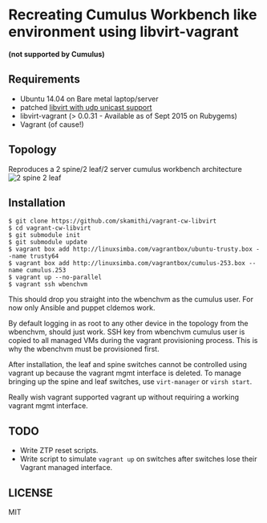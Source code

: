 # Recreating Cumulus Workbench like environment using libvirt-vagrant

**(not supported by Cumulus)**

## Requirements

* Ubuntu 14.04 on Bare metal laptop/server
* patched [libvirt with udp unicast support](https://launchpad.net/~linuxsimba/+archive/ubuntu/libvirt-udp-tunnel)
* libvirt-vagrant (> 0.0.31 - Available as of Sept 2015 on Rubygems)
* Vagrant (of cause!)

## Topology
Reproduces a 2 spine/2 leaf/2 server cumulus workbench architecture
![2 spine 2 leaf](https://support.cumulusnetworks.com/hc/en-us/article_attachments/201247418/ibgp-2lt22s.png)


## Installation

```
$ git clone https://github.com/skamithi/vagrant-cw-libvirt
$ cd vagrant-cw-libvirt
$ git submodule init
$ git submodule update
$ vagrant box add http://linuxsimba.com/vagrantbox/ubuntu-trusty.box --name trusty64
$ vagrant box add http://linuxsimba.com/vagrantbox/cumulus-253.box --name cumulus.253
$ vagrant up --no-parallel
$ vagrant ssh wbenchvm
```

This should drop you straight into the wbenchvm as the cumulus user. For now
only Ansible and puppet cldemos work.

By default logging in as root to any other device in the topology from the wbenchvm, should just work.
SSH key from wbenchvm cumulus user is copied to all managed VMs during the
vagrant provisioning process. This is why the wbenchvm must be provisioned
first.

After installation, the leaf and spine switches cannot be controlled using
vagrant up because the vagrant mgmt interface is deleted. To manage bringing up
the spine and leaf switches, use ``virt-manager`` or ``virsh start``.


Really wish vagrant supported vagrant up without requiring a working vagrant
mgmt interface.

## TODO

* Write ZTP reset scripts.
* Write script to simulate ``vagrant up`` on switches after switches lose their
Vagrant managed interface.

## LICENSE
MIT





